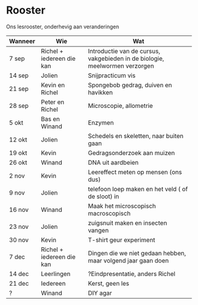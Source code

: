 # Rooster

Ons lesrooster, onderhevig aan veranderingen

Wanneer|Wie|Wat
---|---|---
7 sep|Richel + iedereen die kan|Introductie van de cursus, vakgebieden in de biologie, meelwormen verzorgen
14 sep|Jolien|Snijpracticum vis
21 sep|Kevin en Richel|Spongebob gedrag, duiven en havikken
28 sep|Peter en Richel|Microscopie, allometrie
5 okt|Bas en Winand|Enzymen
12 okt|Jolien|Schedels en skeletten, naar buiten gaan
19 okt|Kevin|Gedragsonderzoek aan muizen
26 okt|Winand|DNA uit aardbeien
2 nov|Kevin|Leereffect meten op mensen (ons dus)
9 nov|Jolien|telefoon loep maken en het veld ( of de sloot) in
16 nov|Winand|Maak het microscopisch macroscopisch
23 nov|Jolien|zuigsnuit maken en insecten vangen
30 nov|Kevin|T-shirt geur experiment
7 dec|Richel + iedereen die kan|Dingen die we niet gedaan hebben, maar volgend jaar gaan doen
14 dec|Leerlingen|?Eindpresentatie, anders Richel
21 dec|Iedereen|Kerst, geen les
?|Winand|DIY agar



